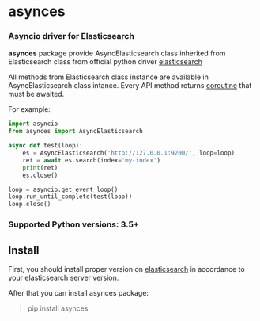 # asynces
### Asyncio driver for Elasticsearch

**asynces** package provide AsyncElasticsearch class inherited from
Elasticsearch class from official python driver
[elasticsearch](https://elasticsearch-py.readthedocs.io/en/master/index.html)

All methods from Elasticsearch class instance are available in AsyncElasticsearch
class intance. Every API method returns [coroutine](https://docs.python.org/3/library/asyncio-task.html#coroutines)
that must be awaited.

For example:
```python
import asyncio
from asynces import AsyncElasticsearch

async def test(loop):
    es = AsyncElasticsearch('http://127.0.0.1:9200/', loop=loop)
    ret = await es.search(index='my-index')
    print(ret)
    es.close()

loop = asyncio.get_event_loop()
loop.run_until_complete(test(loop))
loop.close()
```

### Supported Python versions: 3.5+

## Install

First, you should install proper version on [elasticsearch](https://elasticsearch-py.readthedocs.io/en/master/index.html#compatibility)
in accordance to your elasticsearch server version.

After that you can install asynces package:

> pip install asynces


